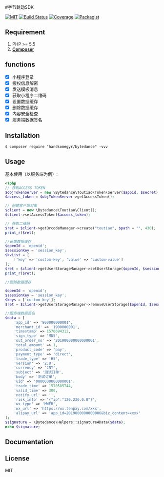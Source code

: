#字节跳动SDK

[![MIT](https://img.shields.io/packagist/l/doctrine/orm.svg)](https://github.com/handsomegyr/bytedance/blob/master/LICENSE)
[![Build Status](https://travis-ci.org/handsomegyr/bytedance.svg?branch=master)](https://travis-ci.org/handsomegyr/bytedance)
[![Coverage](https://img.shields.io/codecov/c/github/handsomegyr/bytedance/master.svg)](https://codecov.io/gh/handsomegyr/bytedance)
[![Packagist](https://img.shields.io/packagist/v/handsomegyr/bytedance.svg)](https://packagist.org/packages/handsomegyr/bytedance)

## Requirement

1. PHP >= 5.5
2. **[Composer](https://getcomposer.org/)**

## functions

- [x] 小程序登录
- [x] 授权信息解密
- [x] 发送模板消息
- [x] 获取小程序二维码
- [x] 设置数据缓存
- [x] 删除数据缓存
- [x] 内容安全检查
- [x] 服务端数据签名

## Installation

```shell
$ composer require "handsomegyr/bytedance" -vvv
```

## Usage

基本使用（以服务端为例）:

```php
<?php
// 获取ACCESS TOKEN
$objTokenServer = new \Bytedance\Toutiao\Token\Server($appid, $secret);
$access_token = $objTokenServer->getAccessToken();

// 创建客户端对象
$client = new \Bytedance\Toutiao\Client();
$client->setAccessToken($access_token);

// 获取二维码
$ret = $client->getQrcodeManager->create("toutiao", $path = "", 430);
print_r($ret);

//设置数据缓存
$openId = 'openid';
$sessionKey = 'session_key';
$kvList = [
    ['key' => 'custom-key', 'value' => 'custom-value']
];
$ret = $client->getUserStorageManager->setUserStorage($openId, $sessionKey, $kvList);
print_r($ret);

//删除数据缓存

$openId = 'openid';
$sessionKey = 'session_key';
$keys = ['custom_key'];
$ret = $client->getUserStorageManager->removeUserStorage($openId, $sessionKey, $keys);

//服务端数据签名
$data = [
    'app_id' => '800000000001',
    'merchant_id' => '1900000001',
    'timestamp' => 1570694312,
    'sign_type' => 'MD5',
    'out_order_no' => '201900000000000001',
    'total_amount' => 1,
    'product_code' => 'pay',
    'payment_type' => 'direct',
    'trade_type' => 'H5',
    'version' => '2.0',
    'currency' => 'CNY',
    'subject' => '测试订单',
    'body' => '测试订单',
    'uid' => '0000000000000001',
    'trade_time' => 1570585744,
    'valid_time' => 300,
    'notify_url' => '',
    'risk_info' => '{"ip":"120.230.0.0"}',
    'wx_type' => 'MWEB',
    'wx_url' => 'https://wx.tenpay.com/xxx',
    'alipay_url' => 'app_id=2019000000000006&biz_content=xxxx'
];
$signature = \Bytedance\Helpers::signature4Data($data);
echo $signature;
```

## Documentation



## License

MIT
